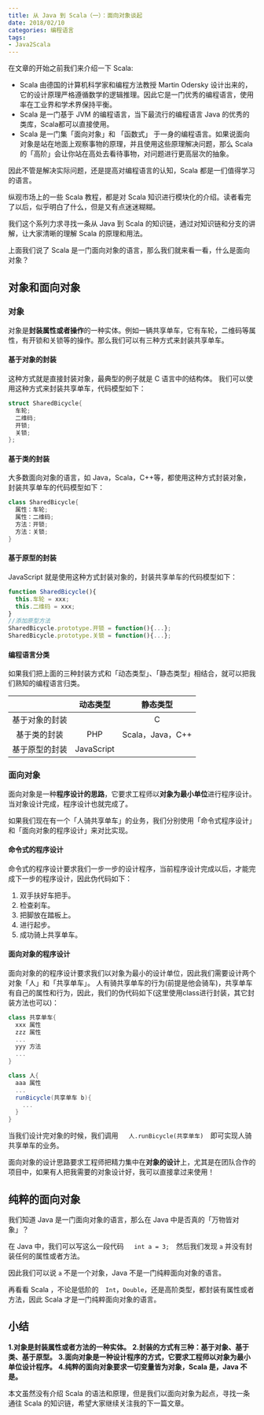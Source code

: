 ```yaml
---
title: 从 Java 到 Scala（一）：面向对象谈起
date: 2018/02/10
categories: 编程语言
tags:
- Java2Scala
---
```


在文章的开始之前我们来介绍一下 Scala:
- Scala 由德国的计算机科学家和编程方法教授 Martin Odersky 设计出来的，它的设计原理严格遵循数学的逻辑推理。因此它是一门优秀的编程语言，使用率在工业界和学术界保持平衡。
- Scala 是一门基于 JVM 的编程语言，当下最流行的编程语言 Java 的优秀的类库，Scala都可以直接使用。
- Scala 是一门集「面向对象」和 「函数式」 于一身的编程语言。如果说面向对象是站在地面上观察事物的原理，并且使用这些原理解决问题，那么 Scala 的「高阶」会让你站在高处去看待事物，对问题进行更高层次的抽象。

因此不管是解决实际问题，还是提高对编程语言的认知，Scala 都是一们值得学习的语言。

纵观市场上的一些 Scala 教程，都是对 Scala 知识进行模块化的介绍。读者看完了以后，似乎明白了什么，但是又有点迷迷糊糊。

我们这个系列力求寻找一条从 Java 到 Scala 的知识链，通过对知识链和分支的讲解，让大家清晰的理解 Scala 的原理和用法。

上面我们说了 Scala 是一门面向对象的语言，那么我们就来看一看，什么是面向对象？
## 对象和面向对象
### 对象
对象是**封装属性或者操作**的一种实体。例如一辆共享单车，它有车轮，二维码等属性，有开锁和关锁等的操作。那么我们可以有三种方式来封装共享单车。
#### 基于对象的封装
这种方式就是直接封装对象，最典型的例子就是 C 语言中的结构体。
我们可以使用这种方式来封装共享单车，代码模型如下：

```C
struct SharedBicycle{  
  车轮;
  二维码;
  开锁;
  关锁;
}; 
```
#### 基于类的封装
大多数面向对象的语言，如 Java，Scala，C++等，都使用这种方式封装对象，封装共享单车的代码模型如下：
```Scala
class SharedBicycle{
  属性：车轮;
  属性：二维码;
  方法：开锁;
  方法：关锁;
}
```
#### 基于原型的封装
JavaScript 就是使用这种方式封装对象的，封装共享单车的代码模型如下：
```javascript
function SharedBicycle(){
  this.车轮 = xxx;
  this.二维码 = xxx;
}
//添加原型方法
SharedBicycle.prototype.开锁 = function(){...};
SharedBicycle.prototype.关锁 = function(){...};
```
#### 编程语言分类
如果我们把上面的三种封装方式和「动态类型」、「静态类型」相结合，就可以把我们熟知的编程语言归类。

|      | 动态类型     | 静态类型   |
| :-------: | :--------: | :---: |
| 基于对象的封装 |   | C |
| 基于类的封装    | PHP    | Scala，Java，C++   |
| 基于原型的封装     |  JavaScript    |   　|

### 面向对象
面向对象是一种**程序设计的思路**，它要求工程师以**对象为最小单位**进行程序设计。当对象设计完成，程序设计也就完成了。

如果我们现在有一个「人骑共享单车」的业务，我们分别使用「命令式程序设计」和「面向对象的程序设计」来对比实现。
#### 命令式的程序设计
命令式的程序设计要求我们一步一步的设计程序，当前程序设计完成以后，才能完成下一步的程序设计，因此伪代码如下：
1. 双手扶好车把手。
2. 检查刹车。
3. 把脚放在踏板上。
4. 进行起步。
5. 成功骑上共享单车。

#### 面向对象的程序设计
面向对象的的程序设计要求我们以对象为最小的设计单位，因此我们需要设计两个对象「人」和「共享单车」。
人有骑共享单车的行为(前提是他会骑车)，共享单车有自己的属性和行为，因此，我们的伪代码如下(这里使用class进行封装，其它封装方法也可以)：

```Scala
class 共享单车{
  xxx 属性
  zzz 属性
  ...
  yyy 方法
  ...
}
```

```Scala
class 人{
  aaa 属性
  ...
  runBicycle(共享单车 b){
    ...
  }
}
```
当我们设计完对象的时候，我们调用　``` 人.runBicycle(共享单车)```　即可实现人骑共享单车的业务。

面向对象的设计思路要求工程师把精力集中在**对象的设计**上，尤其是在团队合作的项目中，如果有人把我需要的对象设计好，我可以直接拿过来使用！
## 纯粹的面向对象
我们知道 Java 是一门面向对象的语言，那么在 Java 中是否真的「万物皆对象」？	

在 Java 中，我们可以写这么一段代码　``` int a = 3;```　然后我们发现 ```a``` 并没有封装任何的属性或者方法。

因此我们可以说 ```a``` 不是一个对象，Java 不是一门纯粹面向对象的语言。

再看看 Scala ，不论是低阶的　```Int```，```Double```，还是高阶类型，都封装有属性或者方法，因此 Scala 才是一门纯粹面向对象的语言。

## 小结

**1.对象是封装属性或者方法的一种实体。**
**2.封装的方式有三种：基于对象、基于类、基于原型。**
**3.面向对象是一种设计程序的方式，它要求工程师以对象为最小单位设计程序。**
**4.纯粹的面向对象要求一切变量皆为对象，Scala 是，Java 不是。**

本文虽然没有介绍 Scala 的语法和原理，但是我们以面向对象为起点，寻找一条通往 Scala 的知识链，希望大家继续关注我的下一篇文章。

